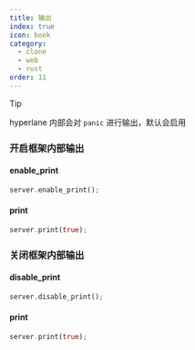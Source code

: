 ```yaml
---
title: 输出
index: true
icon: book
category:
  - clone
  - web
  - rust
order: 11
---
```


> [!tip]
> hyperlane 内部会对 `panic` 进行输出，默认会启用

### 开启框架内部输出

#### enable_print

```rust
server.enable_print();
```

#### print

```rust
server.print(true);
```

### 关闭框架内部输出

#### disable_print

```rust
server.disable_print();
```

#### print

```rust
server.print(true);
```

<Bottom />
